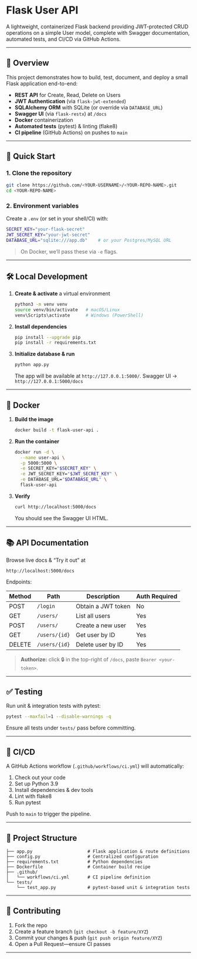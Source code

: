 
# Flask User API

A lightweight, containerized Flask backend providing JWT-protected CRUD operations on a simple User model, complete with Swagger documentation, automated tests, and CI/CD via GitHub Actions.

---

## 📝 Overview

This project demonstrates how to build, test, document, and deploy a small Flask application end-to-end:

- **REST API** for Create, Read, Delete on Users  
- **JWT Authentication** (via `flask-jwt-extended`)  
- **SQLAlchemy ORM** with SQLite (or override via `DATABASE_URL`)  
- **Swagger UI** (via `flask-restx`) at `/docs`  
- **Docker** containerization  
- **Automated tests** (pytest) & linting (flake8)  
- **CI pipeline** (GitHub Actions) on pushes to `main`

---

## 🚀 Quick Start

### 1. Clone the repository
```bash
git clone https://github.com/<YOUR-USERNAME>/<YOUR-REPO-NAME>.git
cd <YOUR-REPO-NAME>
````

### 2. Environment variables

Create a `.env` (or set in your shell/CI) with:

```bash
SECRET_KEY="your-flask-secret"
JWT_SECRET_KEY="your-jwt-secret"
DATABASE_URL="sqlite:///app.db"    # or your Postgres/MySQL URL
```

> On Docker, we’ll pass these via `-e` flags.

---

## 🛠️ Local Development

1. **Create & activate** a virtual environment

   ```bash
   python3 -m venv venv
   source venv/bin/activate   # macOS/Linux
   venv\Scripts\activate      # Windows (PowerShell)
   ```

2. **Install dependencies**

   ```bash
   pip install --upgrade pip
   pip install -r requirements.txt
   ```

3. **Initialize database & run**

   ```bash
   python app.py
   ```

   The app will be available at `http://127.0.0.1:5000/`.
   Swagger UI → `http://127.0.0.1:5000/docs`

---

## 🐳 Docker

1. **Build the image**

   ```bash
   docker build -t flask-user-api .
   ```

2. **Run the container**

   ```bash
   docker run -d \
     --name user-api \
     -p 5000:5000 \
     -e SECRET_KEY="$SECRET_KEY" \
     -e JWT_SECRET_KEY="$JWT_SECRET_KEY" \
     -e DATABASE_URL="$DATABASE_URL" \
     flask-user-api
   ```

3. **Verify**

   ```bash
   curl http://localhost:5000/docs
   ```

   You should see the Swagger UI HTML.

---

## 📚 API Documentation

Browse live docs & “Try it out” at

```
http://localhost:5000/docs
```

Endpoints:

| Method | Path          | Description        | Auth Required |
| ------ | ------------- | ------------------ | ------------- |
| POST   | `/login`      | Obtain a JWT token | No            |
| GET    | `/users/`     | List all users     | Yes           |
| POST   | `/users/`     | Create a new user  | Yes           |
| GET    | `/users/{id}` | Get user by ID     | Yes           |
| DELETE | `/users/{id}` | Delete user by ID  | Yes           |

> **Authorize:** click 🔒 in the top-right of `/docs`, paste `Bearer <your-token>`.

---

## ✅ Testing

Run unit & integration tests with pytest:

```bash
pytest --maxfail=1 --disable-warnings -q
```

Ensure all tests under `tests/` pass before committing.

---

## 🔄 CI/CD

A GitHub Actions workflow (`.github/workflows/ci.yml`) will automatically:

1. Check out your code
2. Set up Python 3.9
3. Install dependencies & dev tools
4. Lint with flake8
5. Run pytest

Push to `main` to trigger the pipeline.

---

## 📂 Project Structure

```
├── app.py                     # Flask application & route definitions
├── config.py                  # Centralized configuration
├── requirements.txt           # Python dependencies
├── Dockerfile                 # Container build recipe
├── .github/
│   └── workflows/ci.yml       # CI pipeline definition
└── tests/
    └── test_app.py            # pytest-based unit & integration tests
```

---

## 🤝 Contributing

1. Fork the repo
2. Create a feature branch (`git checkout -b feature/XYZ`)
3. Commit your changes & push (`git push origin feature/XYZ`)
4. Open a Pull Request—ensure CI passes

---



